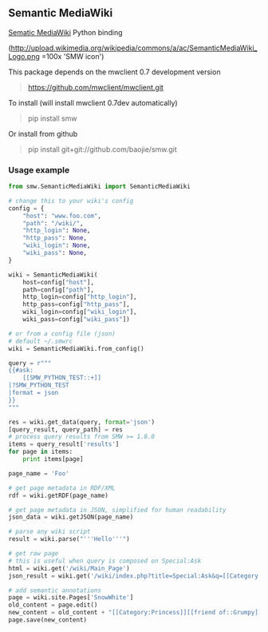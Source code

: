 ## Semantic MediaWiki


[Sematic MediaWiki](http://semantic-mediawiki.org/) Python binding

(http://upload.wikimedia.org/wikipedia/commons/a/ac/SemanticMediaWiki_Logo.png =100x 'SMW icon')

This package depends on the mwclient 0.7 development version

> https://github.com/mwclient/mwclient.git
 
To install (will install mwclient 0.7dev automatically)
> pip install smw
 
Or install from github
> pip install git+git://github.com/baojie/smw.git

### Usage example

```python
from smw.SemanticMediaWiki import SemanticMediaWiki

# change this to your wiki's config
config = {
    "host": "www.foo.com",
    "path": "/wiki/",
    "http_login": None,
    "http_pass": None,
    "wiki_login": None,
    "wiki_pass": None,
}

wiki = SemanticMediaWiki(
    host=config["host"],
    path=config["path"],
    http_login=config["http_login"],
    http_pass=config["http_pass"],
    wiki_login=config["wiki_login"],
    wiki_pass=config["wiki_pass"])

# or from a config file (json)
# default ~/.smwrc
wiki = SemanticMediaWiki.from_config()

query = r"""
{{#ask:
    [[SMW_PYTHON_TEST::+]]
|?SMW_PYTHON_TEST
|format = json
}}
"""

res = wiki.get_data(query, format='json')
[query_result, query_path] = res
# process query results from SMW >= 1.8.0
items = query_result['results']
for page in items:
    print items[page]

page_name = 'Foo'

# get page metadata in RDF/XML
rdf = wiki.getRDF(page_name)

# get page metadata in JSON, simplified for human readability
json_data = wiki.getJSON(page_name)

# parse any wiki script
result = wiki.parse("'''Hello'''")

# get raw page
# this is useful when query is composed on Special:Ask
html = wiki.get('/wiki/Main_Page')
json_result = wiki.get('/wiki/index.php?title=Special:Ask&q=[[Category:People]]&p[format]=json')

# add semantic annotations
page = wiki.site.Pages['SnowWhite']
old_content = page.edit()
new_content = old_content + "[[Category:Princess]][[friend of::Grumpy]]"
page.save(new_content)


```
